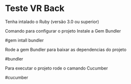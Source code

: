 # Teste VR Back

Tenha intalado o Ruby (versão 3.0 ou superior)

Comando para configurar o projeto
Instale a Gem Bundler

#gem intall bundler

Rode a gem Bundler para baixar as dependencias do projeto

#bundler

Para executar o projeto rode o camando Cucumber

#cucumber